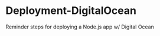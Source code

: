 Deployment-DigitalOcean
=======================

Reminder steps for deploying a Node.js app w/ Digital Ocean
